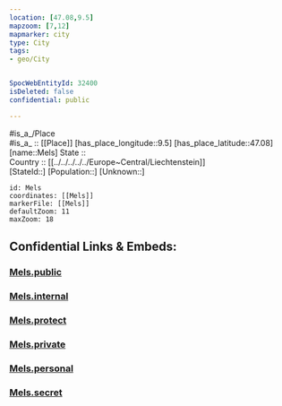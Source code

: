 ```yaml
---
location: [47.08,9.5] 
mapzoom: [7,12] 
mapmarker: city 
type: City
tags:
- geo/City


SpocWebEntityId: 32400
isDeleted: false
confidential: public

---
```

#is_a_/Place  
#is_a_ :: [[Place]] 
[has_place_longitude::9.5] 
[has_place_latitude::47.08] 
[name::Mels] 
State ::  
Country :: [[../../../../../Europe~Central/Liechtenstein]]  
[StateId::] 
[Population::] 
[Unknown::] 


```leaflet
id: Mels
coordinates: [[Mels]] 
markerFile: [[Mels]] 
defaultZoom: 11 
maxZoom: 18
```


## Confidential Links & Embeds: 

### [Mels.public](/_public/\Earth\Continent\Europe\Europe~Central\Liechtenstein\Municipalities~Liechtenstein\Balzers\CityMels.public.md) 

### [Mels.internal](/_internal/\Earth\Continent\Europe\Europe~Central\Liechtenstein\Municipalities~Liechtenstein\Balzers\CityMels.internal.md) 

### [Mels.protect](/_protect/\Earth\Continent\Europe\Europe~Central\Liechtenstein\Municipalities~Liechtenstein\Balzers\CityMels.protect.md) 

### [Mels.private](/_private/\Earth\Continent\Europe\Europe~Central\Liechtenstein\Municipalities~Liechtenstein\Balzers\CityMels.private.md) 

### [Mels.personal](/_personal/\Earth\Continent\Europe\Europe~Central\Liechtenstein\Municipalities~Liechtenstein\Balzers\CityMels.personal.md) 

### [Mels.secret](/_secret/\Earth\Continent\Europe\Europe~Central\Liechtenstein\Municipalities~Liechtenstein\Balzers\CityMels.secret.md)

